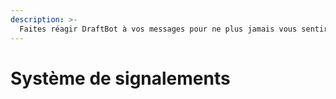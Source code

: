 ```yaml
---
description: >-
  Faites réagir DraftBot à vos messages pour ne plus jamais vous sentir seul.
---
```


# Système de signalements


